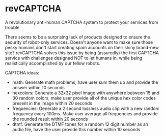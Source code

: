 # revCAPTCHA
A revolutionary anti-human CAPTCHA system to protect your services from trouble

There seems to be a surprising lack of products designed to ensure the security of robot-only services. Doesn't anyone want to make sure those pesky humans don't start creating spam accounts on their shiny brand-new site? revCAPTCHA solves this issue by being (assuredly) the first CAPTCHA service with challenges designed NOT to let humans in, while being realistically accomplished by our fellow robots.



CAPTCHA ideas:
- math: Generate math problems, have user sum them up and provide the answer within 10 seconds
- hexcolors: Generate a 32x32 pixel image with anywhere between 15 and 30 random colors, make user provide all of the unique hex color codes present in the image within 20 seconds
- frequencies: Generate a 2 second lossless audio clip with a new random frequency every 100ms. Make user average all frequencies and provide the rounded result within 20 seconds
- dtmf: Generate the DTMF tones for a random 12 digit number as an audio file, have the user provide this number within 10 seconds